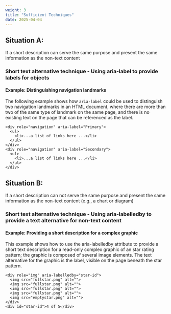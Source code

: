 ```yaml
---
weight: 3
title: "Sufficient Techniques"
date: 2025-04-04
---
```



## Situation A:
If a short description can serve the same purpose and present the same information as the non-text content

### Short text alternative technique - Using aria-label to provide labels for objects

#### Example: Distinguishing navigation landmarks

The following example shows how `aria-label` could be used to distinguish two navigation landmarks in an HTML document, where there are more than two of the same type of landmark on the same page, and there is no existing text on the page that can be referenced as the label.
<pre aria-label="Code Example in HTML"><code>&lt;div role="navigation" aria-label="Primary"&gt;
  &lt;ul&gt;
    &lt;li&gt;...a list of links here ...&lt;/li&gt;
  &lt;/ul&gt;
&lt;/div&gt;
&lt;div role="navigation" aria-label="Secondary"&gt;
  &lt;ul&gt;
    &lt;li&gt;...a list of links here ...&lt;/li&gt;
  &lt;/ul&gt;
&lt;/div&gt;
</code></pre>
## Situation B:
If a short description can not serve the same purpose and present the same information as the non-text content (e.g., a chart or diagram)
### Short text alternative technique - Using aria-labelledby to provide a text alternative for non-text content
#### Example: Providing a short description for a complex graphic
This example shows how to use the aria-labelledby attribute to provide a short text description for a read-only complex graphic of an star rating pattern; the graphic is composed of several image elements. The text alternative for the graphic is the label, visible on the page beneath the star pattern.
<pre aria-label="Code Example in HTML"><code>&lt;div role="img" aria-labelledby="star-id"&gt;
  &lt;img src="fullstar.png" alt=""&gt;
  &lt;img src="fullstar.png" alt=""&gt;
  &lt;img src="fullstar.png" alt=""&gt;
  &lt;img src="fullstar.png" alt=""&gt;
  &lt;img src="emptystar.png" alt=""&gt;
&lt;/div&gt;
&lt;div id="star-id"&gt;4 of 5&lt;/div&gt;
</code></pre>

 